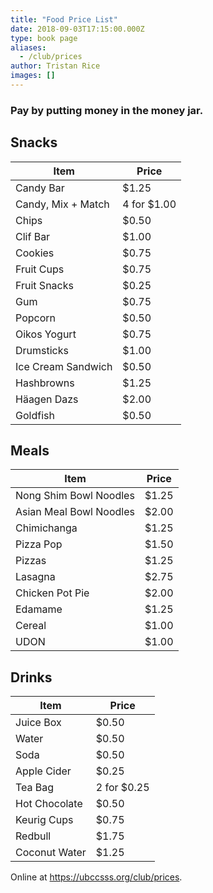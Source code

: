 ```yaml
---
title: "Food Price List"
date: 2018-09-03T17:15:00.000Z
type: book page
aliases:
  - /club/prices
author: Tristan Rice
images: []
---
```


<div class="field field-name-body field-type-text-with-summary field-label-hidden"><div class="field-items"><div class="field-item even"><style>
@media print {
body .main-container  .row {
max-width: initial !important;
}
.about, #block-block-5, .breadcrumb, footer {
display: none;
}
}

</style><h3>Pay by putting money in the money jar.</h3>
<div class="row">
<div class="col-md-6 col-xs-6">
<h2>Snacks</h2>
<table class="table table-striped table-hover" style="width: 100%">
<thead>
<tr>
<th>Item</th>
<th style="width:1px">Price</th>
</tr>
</thead>
<tbody>
<tr>
<td>Candy Bar</td>
<td>$1.25</td>
</tr>
<tr>
<td>Candy, Mix + Match</td>
<td style="white-space: nowrap;">4 for $1.00</td>
</tr>
<tr>
<td>Chips</td>
<td>$0.50</td>
</tr>
<tr>
<td>Clif Bar</td>
<td>$1.00</td>
</tr>
<tr>
<td>Cookies</td>
<td>$0.75</td>
</tr>
<tr>
<td>Fruit Cups</td>
<td>$0.75</td>
</tr>
<tr>
<td>Fruit Snacks</td>
<td>$0.25</td>
</tr>
<!-- <tr><td>Granola Bar (Nature Valley, Kellogg's)</td><td>$0.50</td></tr> --><tr>
<td>Gum</td>
<td>$0.75</td>
</tr>
<tr>
<td>Popcorn</td>
<td>$0.50</td>
</tr>
<tr>
<td>Oikos Yogurt</td>
<td>$0.75</td>
</tr>
<tr>
<td>Drumsticks</td>
<td>$1.00</td>
</tr>
<tr>
<td>Ice Cream Sandwich</td>
<td>$0.50</td>
</tr>
<tr>
<td>Hashbrowns</td>
<td>$1.25</td>
</tr>
<tr>
<td>H&#xE4;agen Dazs</td>
<td>$2.00</td>
</tr>
<tr>
<td>Goldfish</td>
<td>$0.50</td>
</tr>
</tbody>
</table>
</div>
<div class="col-md-6 col-xs-6">
<h2>Meals</h2>
<table class="table table-striped table-hover" style="width: 100%">
<thead>
<tr>
<th>Item</th>
<th style="width:1px">Price</th>
</tr>
</thead>
<tbody>
<tr>
<td>Nong Shim Bowl Noodles</td>
<td>$1.25</td>
</tr>
<tr>
<td>Asian Meal Bowl Noodles</td>
<td>$2.00</td>
</tr>
<!-- <tr><td>Burrito</td><td>$0.75</td></tr> --><tr>
<td>Chimichanga</td>
<td>$1.25</td>
</tr>
<tr>
<td>Pizza Pop</td>
<td>$1.50</td>
</tr>
<tr>
<td>Pizzas</td>
<td>$1.25</td>
</tr>
<tr>
<td>Lasagna</td>
<td>$2.75</td>
</tr>
<tr>
<td>Chicken Pot Pie</td>
<td>$2.00</td>
</tr>
<tr>
<td>Edamame</td>
<td>$1.25</td>
</tr>
<tr>
<td>Cereal</td>
<td>$1.00</td>
</tr>
<tr>
<td>UDON</td>
<td>$1.00</td>
</tr>
</tbody>
</table>
<h2>Drinks</h2>
<table class="table table-striped table-hover" style="width: 100%">
<thead>
<tr>
<th>Item</th>
<th style="width:1px">Price</th>
</tr>
</thead>
<tbody>
<!-- <tr><td>Energy Drink</td><td>$2.50</td></tr> --><tr>
<td>Juice Box</td>
<td>$0.50</td>
</tr>
<tr>
<td>Water</td>
<td>$0.50</td>
</tr>
<tr>
<td>Soda</td>
<td>$0.50</td>
</tr>
<tr>
<td>Apple Cider</td>
<td>$0.25</td>
</tr>
<!-- <tr><td>Mango Juice</td><td>$0.75</td></tr> --><tr>
<td>Tea Bag</td>
<td style="white-space: nowrap;">2 for $0.25</td>
</tr>
<!-- <tr><td>Soylent (Regular)</td><td>$3.50</td></tr> --><!-- <tr><td>Soylent (Flavored)</td><td>$3.75</td></tr> --><tr>
<td>Hot Chocolate</td>
<td>$0.50</td>
</tr>
<tr>
<td>Keurig Cups</td>
<td>$0.75</td>
</tr>
<tr>
<td>Redbull</td>
<td>$1.75</td>
</tr>
<tr>
<td>Coconut Water</td>
<td>$1.25</td>
</tr>
</tbody>
</table>
</div>
</div>
<p>Online at <a href="https://ubccsss.org/club/prices">https://ubccsss.org/club/prices</a>.</p>
</div></div></div>    <footer>
          </footer>